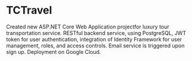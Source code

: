 # TCTravel
Created new ASP.NET Core Web Application projectfor luxury tour transportation service. RESTful backend service, using PostgreSQL, JWT token for user authentication, integration of Identity Framework for user management, roles, and access controls. Email service is triggered upon sign up. Deployment on Google Cloud.
